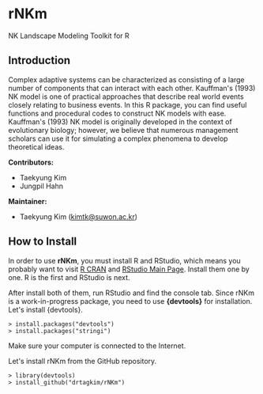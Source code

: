 # rNKm
NK Landscape Modeling Toolkit for R

## Introduction
Complex adaptive systems can be characterized as consisting of a large number of components that can interact with each other. Kauffman's (1993) NK model is one of practical approaches that describe real world events closely relating to business events. In this R package, you can find useful functions and procedural codes to construct NK models with ease. Kauffman's (1993) NK model is originally developed in the context of evolutionary biology; however, we believe that numerous management scholars can use it for simulating a complex phenomena to develop theoretical ideas.

**Contributors:**
 - Taekyung Kim
 - Jungpil Hahn

**Maintainer:**

 - Taekyung Kim (kimtk@suwon.ac.kr)


## How to Install

In order to use **rNKm**, you must install R and RStudio, which means you probably want to visit [R CRAN](https://cran.r-project.org) and [RStudio Main Page](http://www.rstudio.com). Install them one by one. R is the first and RStudio is next.

After install both of them, run RStudio and find the console tab. Since rNKm is a work-in-progress package, you need to use **{devtools}** for installation. Let's install {devtools}.  

    > install.packages("devtools")
    > install.packages("stringi")

Make sure your computer is connected  to the Internet.

Let's install rNKm from the GitHub repository.

    > library(devtools)
    > install_github("drtagkim/rNKm")


